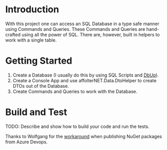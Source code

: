 # Introduction 
With this project one can access an SQL Database in a type safe manner using Commands and Queries. These Commands and Queries are hand-crafted using all the power of SQL. There are, however, built in helpers to work with a single table.

# Getting Started
1.	Create a Database (I usually do this by using SQL Scripts and [DbUp](https://dbup.readthedocs.io/)).
2.	Create a Console App and use affolterNET.Data.DtoHelper to create DTOs out of the Database.
3.	Create Commands and Queries to work with the Database.

# Build and Test
TODO: Describe and show how to build your code and run the tests. 

Thanks to Wolfgang for the [workaround](https://www.programmingwithwolfgang.com/azure-devops-publish-nuget/) when publishing NuGet packages from Azure Devops.